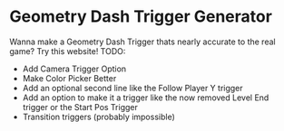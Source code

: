 # Geometry Dash Trigger Generator
Wanna make a Geometry Dash Trigger thats nearly accurate to the real game? Try this website!
TODO:
- Add Camera Trigger Option
- Make Color Picker Better
- Add an optional second line like the Follow Player Y trigger
- Add an option to make it a trigger like the now removed Level End trigger or the Start Pos Trigger
- Transition triggers (probably impossible)
